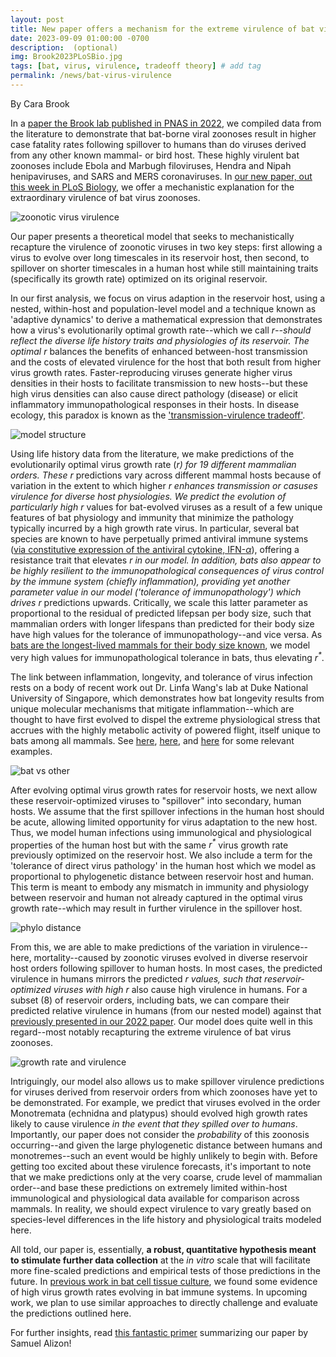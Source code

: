 ```yaml
---
layout: post
title: New paper offers a mechanism for the extreme virulence of bat virus zoonoses!
date: 2023-09-09 01:00:00 -0700
description:  (optional)
img: Brook2023PLoSBio.jpg
tags: [bat, virus, virulence, tradeoff theory] # add tag
permalink: /news/bat-virus-virulence
---
```

By Cara Brook


In a [paper the Brook lab published in PNAS in 2022](https://doi.org/10.1073/pnas.2113628119), we compiled data from the literature to demonstrate that bat-borne viral zoonoses result in higher case fatality rates following spillover to humans than do viruses derived from any other known mammal- or bird host. These highly virulent bat zoonoses include Ebola and Marbugh filoviruses, Hendra and Nipah henipaviruses, and SARS and MERS coronaviruses.  In [our new paper, out this week in PLoS Biology,](https://doi.org/10.1371/journal.pbio.3002268) we offer a mechanistic explanation for the extraordinary virulence of bat virus zoonoses. 

<img src="/assets/img/Brook2023Fig1.png" alt="zoonotic virus virulence" class="center col-md-4" />


Our paper presents a theoretical model that seeks to mechanistically recapture the virulence of zoonotic viruses in two key steps: first allowing a virus to evolve over long timescales in its reservoir host, then second, to spillover on shorter timescales in a human host while still maintaining traits (specifically its growth rate) optimized on its original reservoir. 


In our first analysis, we focus on virus adaption in the reservoir host, using a nested, within-host and population-level model and a technique known as 'adaptive dynamics' to derive a mathematical expression that demonstrates how a virus's evolutionarily optimal growth rate--which we call <em>r<sup>*</sup></em>--should reflect the diverse life history traits and physiologies of its reservoir. The optimal <em>r<sup>*</sup></em> balances the benefits of enhanced between-host transmission and the costs of elevated virulence for the host that both result from higher virus growth rates. Faster-reproducing viruses generate higher virus densities in their hosts to facilitate transmission to new hosts--but these high virus densities can also cause direct pathology (disease) or elicit inflammatory immunopathological responses in their hosts. In disease ecology, this paradox is known as the ['transmission-virulence tradeoff'](https://onlinelibrary.wiley.com/doi/full/10.1111/j.1420-9101.2008.01658.x). 

<img src="/assets/img/Brook2023Fig2.jpg" alt="model structure" class="center col-md-10" />

Using life history data from the literature, we make predictions of the evolutionarily optimal virus growth rate (<em>r<sup>*</sup></em>) for 19 different mammalian orders. These <em>r<sup>*</sup></em> predictions vary across different mammal hosts because of variation in the extent to which higher <em>r<sup>*</sup></em> enhances transmission or casuses virulence for diverse host physiologies. We predict the evolution of particularly high <em>r<sup>*</sup></em> values for bat-evolved viruses as a result of a few unique features of bat physiology and immunity that minimize the pathology typically incurred by a high growth rate virus. In particular, several bat species are known to have perpetually primed antiviral immune systems ([via constitutive expression of the antiviral cytokine, IFN-<em>&alpha;</em>](https://www.pnas.org/doi/abs/10.1073/pnas.1518240113)), offering a resistance trait that elevates <em>r<sup>*</sup></em> in our model. In addition, bats also appear to be highly resilient to the immunopathological consequences of virus control by the immune system (chiefly inflammation), providing yet another parameter value in our model ('tolerance of immunopathology') which drives <em>r<sup>*</sup></em> predictions upwards. Critically, we scale this latter parameter as proportional to the residual of predicted lifepsan per body size, such that mammalian orders with longer lifespans than predicted for their body size have high values for the tolerance of immunopathology--and vice versa. As [bats are the longest-lived mammals for their body size known](https://link.springer.com/article/10.1023/B:BGEN.0000038022.65024.d8), we model very high values for immunopathological tolerance in bats, thus elevating <em>r<sup>*</sup></em>.


The link between inflammation, longevity, and tolerance of virus infection rests on a body of recent work out Dr. Linfa Wang's lab at Duke National University of Singapore, which demonstrates how bat longevity results from unique molecular mechanisms that mitigate inflammation--which are thought to have first evolved to dispel the extreme physiological stress that accrues with the highly metabolic activity of powered flight, itself unique to bats among all mammals. See [here](https://www.nature.com/articles/s41564-019-0371-3), [here](https://www.nature.com/articles/srep21722), and [here](https://www.cell.com/cell/pdf/S0092-8674(23)00333-1.pdf) for some relevant examples.

<img src="/assets/img/Brook2023Fig3.jpg" alt="bat vs other" class="center col-md-10" />

After evolving optimal virus growth rates for reservoir hosts, we next allow these reservoir-optimized viruses to "spillover" into secondary, human hosts. We assume that the first spillover infections in the human host should be acute, allowing limited opportunity for virus adaptation to the new host. Thus, we model human infections using immunological and physiological properties of the human host but with the same <em>r<sup>*</sup></em> virus growth rate previously optimized on the reservoir host. We also include a term for the 'tolerance of direct virus pathology' in the human host which we model as proportional to phylogenetic distance between reservoir host and human. This term is meant to embody any mismatch in immunity and physiology between reservoir and human not already captured in the optimal virus growth rate--which may result in further virulence in the spillover host. 

<img src="/assets/img/Brook2023Fig4.jpg" alt="phylo distance" class="center col-md-5" />

From this, we are able to make predictions of the variation in virulence--here, mortality--caused by zoonotic viruses evolved in diverse reservoir host orders following spillover to human hosts. In most cases, the predicted virulence in humans mirrors the predicted <em>r<sup>*</sup></em> values, such that reservoir-optimized viruses with high <em>r<sup>*</sup></em> also cause high virulence in humans. For a subset (8) of reservoir orders, including bats, we can compare their predicted relative virulence in humans (from our nested model) against that [previously presented in our 2022 paper](https://doi.org/10.1073/pnas.2113628119). Our model does quite well in this regard--most notably recapturing the extreme virulence of bat virus zoonoses. 

<img src="/assets/img/Brook2023Fig5.jpg" alt="growth rate and virulence" class="center col-md-12" />

Intriguingly, our model also allows us to make spillover virulence predictions for viruses derived from reservoir orders from which zoonoses have yet to be demonstrated. For example, we predict that viruses evolved in the order Monotremata (echnidna and platypus) should evolved high growth rates likely to cause virulence *in the event that they spilled over to humans*. Importantly, our paper does not consider the *probability* of this zoonosis occurring--and given the large phylogenetic distance between humans and monotremes--such an event would be highly unlikely to begin with. Before getting too excited about these virulence forecasts, it's important to note that we make predictions only at the very coarse, crude level of mammalian order--and base these predictions on extremely limited within-host immunological and physiological data available for comparison across mammals. In reality, we should expect virulence to vary greatly based on species-level differences in the life history and physiological traits modeled here. 


All told, our paper is, essentially, **a robust, quantitative hypothesis meant to stimulate further data collection** at the *in vitro* scale that will facilitate more fine-scaled predictions and empirical tests of those predictions in the future. In [previous work in bat cell tissue culture](https://elifesciences.org/articles/48401), we found some evidence of high virus growth rates evolving in bat immune systems. In upcoming work, we plan to use similar approaches to directly challenge and evaluate the predictions outlined here. 


For further insights, read [this fantastic primer](https://journals.plos.org/plosbiology/article?id=10.1371/journal.pbio.3002286) summarizing our paper by Samuel Alizon!





